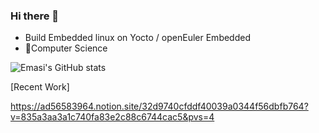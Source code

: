 ### Hi there 👋

- Build Embedded linux on Yocto / openEuler Embedded
- 💖Computer Science

![Emasi's GitHub stats](https://github-readme-stats.vercel.app/api?username=ad56583964&show_icons=true&theme=tokyonight)

[Recent Work]

https://ad56583964.notion.site/32d9740cfddf40039a0344f56dbfb764?v=835a3aa3a1c740fa83e2c88c6744cac5&pvs=4
